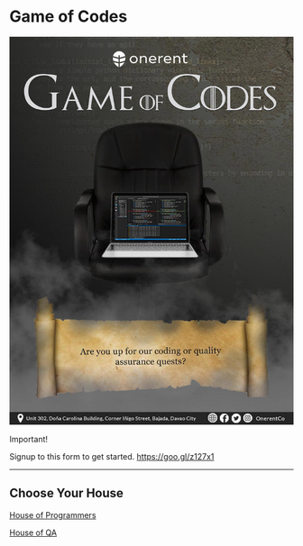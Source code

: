 # Game of Codes

![alt text](game-of-codes.jpg "Image")

Important!

Signup to this form to get started. https://goo.gl/z127x1

----------------

## Choose Your House

[House of Programmers](hop/README.md)

[House of QA](hoq)
